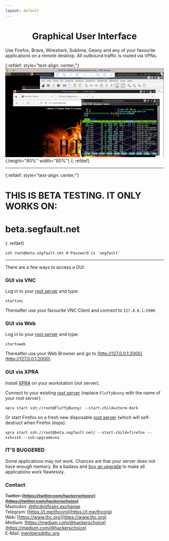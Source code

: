 ```yaml
---
layout: default
---
```


<div style="text-align:center"><h1>Graphical User Interface</h1></div>

<div style="width:80%; margin:auto">
</div>

Use Firefox, Brave, Wireshark, Sublime, Geany and any of your favourite applications on a remote desktop. All outbound traffic is routed via VPNs.

{:refdef: style="text-align: center;"}
![gui](sf-gui.png){:height="80%" width="80%"}
{: refdef}

---

{:refdef: style="text-align: center;"}
# THIS IS BETA TESTING. IT ONLY WORKS ON:
# beta.segfault.net
{: refdef}

```shell
ssh root@beta.segfault.net # Password is 'segfault'
```

---

There are a few ways to access a GUI.

### GUI via VNC

Log in to your [root server](../) and type:
```shell
startvnc
```

Thereafter use your favourite VNC Client and connect to `127.0.0.1:5900`.

### GUI via Web

Log in to your [root server](../) and type:
```shell
startxweb
```

Thereafter use your Web Browser and go to [http://127.0.0.1:2000](http://127.0.0.1:2000).

### GUI via XPRA

Install [XPRA](https://xpra.org/) on your workstation (not server).

Connect to your existing [root server](../) (replace `FluffyBunny` with the name of your root server):
```shell
xpra start ssh://root@FluffyBunny/ --start-child=xterm-dark 
```

Or start Firefox on a fresh new disposable [root server](../) (which will self-destruct when Firefox stops):
```shell
xpra start ssh://root@beta.segfault.net/ --start-child=firefox --ssh=ssh --ssh-upgrade=no
```

### IT'S BUGGERED

Some applications may not work. Chances are that your server does not have enough memory. Be a badass and [buy an upgrade](../buy-an-upgrade) to make all applications work flawlessly.

### Contact

~~Twitter: [https://twitter.com/hackerschoice](https://twitter.com/hackerschoice)~~  
Mastodon: [@thc@infosec.exchange](https://infosec.exchange/@thc)  
Telegram: [https://t.me/thcorg](https://t.me/thcorg)  
Web: [https://www.thc.org](https://www.thc.org)  
Medium: [https://medium.com/@hackerschoice](https://medium.com/@hackerschoice)  
E-Mail: members@thc.org  
